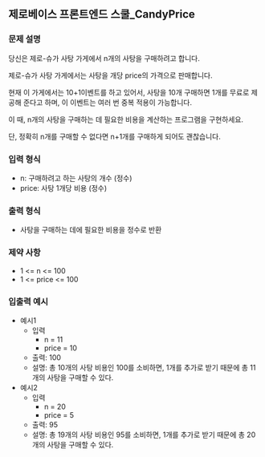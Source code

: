 ## 제로베이스 프론트엔드 스쿨_CandyPrice
### 문제 설명
당신은 제로-슈가 사탕 가게에서 n개의 사탕을 구매하려고 합니다.

제로-슈가 사탕 가게에서는 사탕을 개당 price의 가격으로 판매합니다.

현재 이 가게에서는 10+1이벤트를 하고 있어서, 사탕을 10개 구매하면 1개를 무료로 제공해 준다고 하며, 이 이벤트는 여러 번 중복 적용이 가능합니다.

이 때, n개의 사탕을 구매하는 데 필요한 비용을 계산하는 프로그램을 구현하세요.

단, 정확히 n개를 구매할 수 없다면 n+1개를 구매하게 되어도 괜찮습니다.

### 입력 형식
* n: 구매하려고 하는 사탕의 개수 (정수)
* price: 사탕 1개당 비용 (정수)
### 출력 형식
* 사탕을 구매하는 데에 필요한 비용을 정수로 반환
### 제약 사항
* 1 <= n <= 100
* 1 <= price <= 100
### 입출력 예시
* 예시1
  * 입력
    * n = 11
    * price = 10
  * 출력: 100
  * 설명: 총 10개의 사탕 비용인 100를 소비하면, 1개를 추가로 받기 때문에 총 11개의 사탕을 구매할 수 있다.
* 예시2
  * 입력
    * n = 20
    * price = 5
  * 출력: 95
  * 설명: 총 19개의 사탕 비용인 95를 소비하면, 1개를 추가로 받기 때문에 총 20개의 사탕을 구매할 수 있다.